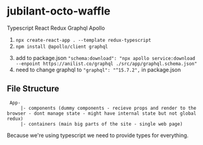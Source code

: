 # jubilant-octo-waffle
Typescript React Redux Graphql Apollo

1. `npx create-react-app . --template redux-typescript`
2. `npm install @apollo/client graphql`
<!-- you need to generate a schema from the api for apollo -->
3. add to package.json `"schema:download": "npx apollo service:download --enpoint https://anilist.co/graphql ./src/app/graphql.schema.json"`
4. need to change graphql to `"graphql": "^15.7.2",` in package.json


## File Structure
```
 App- 
     |- components (dummy components - recieve props and render to the browser - dont manage state - might have internal state but not global redux)
     |- containers (main big parts of the site - single web page)
```

Because we're using typescript we need to provide types for everything.